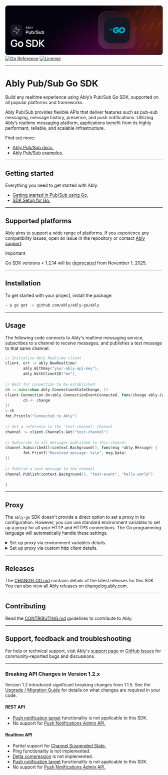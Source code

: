 ![Ably Pub/Sub Go Header](/image/goSDK-github.png)
[![Go Reference](https://pkg.go.dev/badge/github.com/ably/ably-go/ably.svg)](https://pkg.go.dev/github.com/ably/ably-go/ably)
[![License](https://badgen.net/github/license/ably/ably-go)](https://github.com/ably/ably-go/blob/main/LICENSE)

---

# Ably Pub/Sub Go SDK

Build any realtime experience using Ably’s Pub/Sub Go SDK, supported on all popular platforms and frameworks.

Ably Pub/Sub provides flexible APIs that deliver features such as pub-sub messaging, message history, presence, and push notifications. Utilizing Ably’s realtime messaging platform, applications benefit from its highly performant, reliable, and scalable infrastructure.

Find out more:

* [Ably Pub/Sub docs.](https://ably.com/docs/basics)
* [Ably Pub/Sub examples.](https://ably.com/examples?product=pubsub)

---

## Getting started

Everything you need to get started with Ably:

* [Getting started in Pub/Sub using Go.](https://ably.com/docs/getting-started/go)
* [SDK Setup for Go.](https://ably.com/docs/getting-started/setup?lang=go)

---

## Supported platforms

Ably aims to support a wide range of platforms. If you experience any compatibility issues, open an issue in the repository or contact [Ably support](https://ably.com/support).

> [!IMPORTANT]
> Go SDK versions < 1.2.14 will be [deprecated](https://ably.com/docs/platform/deprecate/protocol-v1) from November 1, 2025.

---

## Installation

To get started with your project, install the package:

```bash
~ $ go get -u github.com/ably/ably-go/ably
```

---

## Usage

The following code connects to Ably's realtime messaging service, subscribes to a channel to receive messages, and publishes a test message to that same channel:

```go
// Initialize Ably Realtime client
client, err := ably.NewRealtime(
        ably.WithKey("your-ably-api-key"),
        ably.WithClientID("me"),

// Wait for connection to be established
ch := make(chan ably.ConnectionStateChange, 1)
client.Connection.On(ably.ConnectionEventConnected, func(change ably.ConnectionStateChange) {
        ch <- change
})
<-ch
fmt.Println("Connected to Ably")

// Get a reference to the 'test-channel' channel
channel := client.Channels.Get("test-channel")

// Subscribe to all messages published to this channel
channel.SubscribeAll(context.Background(), func(msg *ably.Message) {
        fmt.Printf("Received message: %s\n", msg.Data)
})

// Publish a test message to the channel
channel.Publish(context.Background(), "test-event", "hello world")

}
```

---

## Proxy
The `ably-go` SDK doesn't provide a direct option to set a proxy in its configuration. However, you can use standard environment variables to set up a proxy for all your HTTP and HTTPS connections. The Go programming language will automatically handle these settings.

<details>
<summary>Set up proxy via environment variables details.</summary>


To configure the proxy, set the `HTTP_PROXY` and `HTTPS_PROXY` environment variables with the URL of your proxy server. Here's an example of how to set these variables:

```bash
export HTTP_PROXY=http://proxy.example.com:8080
export HTTPS_PROXY=http://proxy.example.com:8080
```

The `proxy.example.com` is the domain or IP address of your proxy server and `8080` is the port number of your proxy server.


Include the protocol (`http` or `https`) in the proxy URL. If your proxy requires authentication, you can include the username and password in the URL, for example: `http://username:password@proxy.example.com:8080`.

After setting the environment variables, the `ably-go` SDK will route its traffic through the specified proxy for both Rest and Realtime clients.

For more details on environment variable configurations in Go, see [ Go documentation on http.ProxyFromEnvironment](https://golang.org/pkg/net/http/#ProxyFromEnvironment).

</details>


<details>
<summary>Set up proxy via custom http client details.</summary>


For Rest client, you can also set proxy by providing custom http client option `ably.WithHTTPClient`:

```go
ably.WithHTTPClient(&http.Client{
        Transport: &http.Transport{
                Proxy:        proxy // custom proxy implementation
        },
})
```

Connection reliability is totally dependent on health of proxy server and ably will not be responsible for errors introduced by proxy server.

</details>

---

## Releases

The [CHANGELOG.md](./CHANGELOG.md) contains details of the latest releases for this SDK. You can also view all Ably releases on [changelog.ably.com](https://changelog.ably.com).

---

## Contributing

Read the [CONTRIBUTING.md](./CONTRIBUTING.md) guidelines to contribute to Ably.

---

## Support, feedback and troubleshooting

For help or technical support, visit Ably's [support page](https://ably.com/support) or [GitHub Issues](https://github.com/ably/ably-go/issues) for community-reported bugs and discussions.

---

### Breaking API Changes in Version 1.2.x

Version 1.2 introduced significant breaking changes from 1.1.5. See the [Upgrade / Migration Guide](UPDATING.md) for details on what changes are required in your code.

#### REST API

- [Push notification target](https://ably.com/docs/account/app/notifications#push-notification-target) functionality is not applicable to this SDK.
- No support for [Push Notifications Admin API.](https://ably.com/docs/api/rest-sdk/push-admin)

#### Realtime API

- Partial support for [Channel Suspended State.](https://github.com/ably/ably-go/issues/568)
- Ping functionality is not implemented.
- [Delta compression](https://ably.com/docs/channels/options/deltas) is not implemented.
- [Push notification target](https://ably.com/docs/account/app/notifications#push-notification-target) functionality is not applicable to this SDK.
- No support for [Push Notifications Admin API.](https://ably.com/docs/api/realtime-sdk/push-admin)